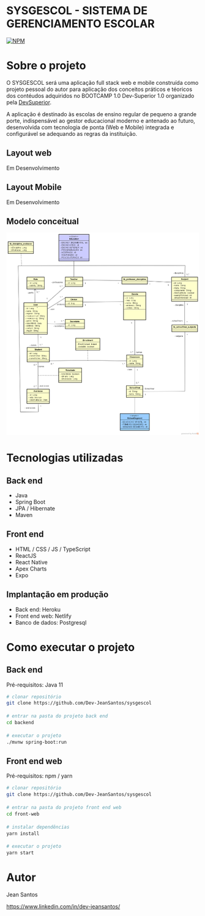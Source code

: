 # SYSGESCOL - SISTEMA DE GERENCIAMENTO ESCOLAR
[![NPM](https://img.shields.io/npm/l/react)](https://github.com/Dev-JeanSantos/sysgescol/blob/main/LICENSE) 

# Sobre o projeto

O SYSGESCOL será uma aplicação full stack web e mobile construída como projeto pessoal do autor para aplicação dos conceitos práticos e téoricos dos contéudos adquiridos no BOOTCAMP 1.0 Dev-Superior 1.0 organizado pela [DevSuperior](https://devsuperior.com "Site da DevSuperior").

A aplicação é destinado às escolas de ensino regular de pequeno a grande porte, indispensável ao gestor educacional moderno e antenado ao futuro, desenvolvida com tecnologia de ponta (Web e Mobile) integrada e configurável se adequando as regras da instituição.

## Layout web
Em Desenvolvimento

## Layout Mobile
Em Desenvolvimento

## Modelo conceitual
![Modelo Conceitual](https://github.com/Dev-JeanSantos/assets/blob/main/sysgescol/Modelo%20Conceitual.png)

# Tecnologias utilizadas
## Back end
- Java
- Spring Boot
- JPA / Hibernate
- Maven
## Front end
- HTML / CSS / JS / TypeScript
- ReactJS
- React Native
- Apex Charts
- Expo
## Implantação em produção
- Back end: Heroku
- Front end web: Netlify
- Banco de dados: Postgresql

# Como executar o projeto

## Back end
Pré-requisitos: Java 11

```bash
# clonar repositório
git clone https://github.com/Dev-JeanSantos/sysgescol

# entrar na pasta do projeto back end
cd backend

# executar o projeto
./mvnw spring-boot:run
```

## Front end web
Pré-requisitos: npm / yarn

```bash
# clonar repositório
git clone https://github.com/Dev-JeanSantos/sysgescol

# entrar na pasta do projeto front end web
cd front-web

# instalar dependências
yarn install

# executar o projeto
yarn start
```

# Autor

Jean Santos

https://www.linkedin.com/in/dev-jeansantos/

